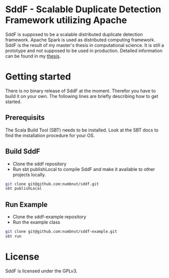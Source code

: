# SddF - Scalable Duplicate Detection Framework utilizing Apache
SddF is supposed to be a scalable distributed duplicate detection framework.
Apache Spark is used as distributed computing framework.
SddF is the result of my master's thesis in computational science.
It is still a prototype and not supposed to be used in production.
Detailed information can be found in my [thesis](scalable-duplicate-detection.pdf).

# Getting started
There is no binary release of SddF at the moment.
Therefor you have to build it on your own.
The following lines are briefly describing how to get started.

## Prerequisits
The Scala Build Tool (SBT) needs to be installed.
Look at the SBT docs to find the installation procedure for your OS.

## Build SddF
* Clone the sddf repository
* Run sbt publishLocal to compile SddF and make it available to other projects locally.
```sh
git clone git@github.com:numbnut/sddf.git
sbt publishLocal
```

## Run Example
* Clone the sddf-example repository
* Run the example class
```sh
git clone git@github.com:numbnut/sddf-example.git
sbt run
```

# License
SddF is licensed under the GPLv3.
